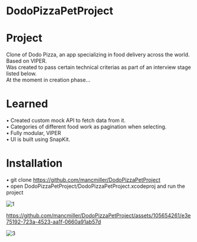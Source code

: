 # DodoPizzaPetProject

# Project 
Clone of Dodo Pizza, an app specializing in food delivery across the world.  
Based on VIPER.  
Was created to pass certain technical criterias as part of an interview stage listed below.  
At the moment in creation phase...

# Learned 
• Created custom mock API to fetch data from it.  
• Categories of different food work as pagination when selecting.  
• Fully modular, VIPER  
• UI is built using SnapKit.  

# Installation 
• git clone https://github.com/mancmiller/DodoPizzaPetProject  
• open DodoPizzaPetProject/DodoPizzaPetProject.xcodeproj and run the project

![1](https://github.com/mancmiller/DodoPizzaPetProject/assets/105654261/4ea078ce-bec1-4c81-9d48-f8237e12d592)

https://github.com/mancmiller/DodoPizzaPetProject/assets/105654261/e3e75192-723a-4523-aa1f-0660a91ab57d

![3](https://github.com/mancmiller/DodoPizzaPetProject/assets/105654261/3f8827e1-cb9a-4a3a-878e-f7fef6d6308d)

